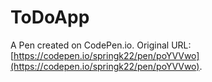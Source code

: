 # ToDoApp

A Pen created on CodePen.io. Original URL: [https://codepen.io/springk22/pen/poYVVwo](https://codepen.io/springk22/pen/poYVVwo).

